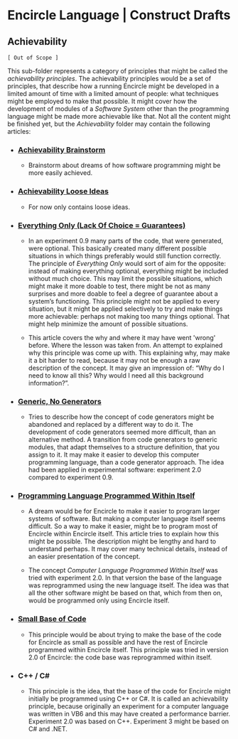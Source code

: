 ﻿Encircle Language | Construct Drafts
====================================

Achievability
-------------

`[ Out of Scope ]`

This sub-folder represents a category of principles that might be called the *achievability principles*. The achievability principles would be a set of principles, that describe how a running Encircle might be developed in a limited amount of time with a limited amount of people: what techniques might be employed to make that possible. It might cover how the development of modules of a *Software System* other than the programming language might be made more achievable like that. Not all the content might be finished yet, but the *Achievability* folder may contain the following articles:

- ### [Achievability Brainstorm](achievability-brainstorm.md)

    - Brainstorm about dreams of how software programming might be more easily achieved.

- ### [Achievability Loose Ideas](achievability-loose-ideas.md)

    - For now only contains loose ideas.

- ### [Everything Only (Lack Of Choice = Guarantees)](everything-only-or-lack-of-choice-is-guarantees.md)

    - In an experiment 0.9 many parts of the code, that were generated, were optional. This basically created many different possible situations in which things preferably would still function correctly. The principle of *Everything Only* would sort of aim for the opposite: instead of making everything optional, everything might be included without much choice. This may limit the possible situations, which might make it more doable to test, there might be not as many surprises and more doable to feel a degree of guarantee about a system’s functioning. This principle might not be applied to every situation, but it might be applied selectively to try and make things more achievable: perhaps not making too many things optional. That might help minimize the amount of possible situations.

    - This article covers the why and where it may have went 'wrong' before. Where the lesson was taken from. An attempt to explained why this principle was come up with. This explaining why, may make it a bit harder to read, because it may not be enough a raw description of the concept. It may give an impression of: “Why do I need to know all this? Why would I need all this background information?”.

- ### [Generic, No Generators](generic-no-generators.md)

    - Tries to describe how the concept of code generators might be abandoned and replaced by a different way to do it. The development of code generators seemed more difficult, than an alternative method. A transition from code generators to generic modules, that adapt themselves to a structure definition, that you assign to it. It may make it easier to develop this computer programming language, than a code generator approach. The idea had been applied in experimental software: experiment 2.0 compared to experiment 0.9.

- ### [Programming Language Programmed Within Itself](programming-language-programmed-within-itself.md)

    - A dream would be for Encircle to make it easier to program larger systems of software. But making a computer language itself seems difficult. So a way to make it easier, might be to program most of Encircle within Encircle itself. This article tries to explain how this might be possible. The description might be lengthy and hard to understand perhaps. It may cover many technical details, instead of an easier presentation of the concept.

    - The concept *Computer Language Programmed Within Itself* was tried with experiment 2.0. In that version the base of the language was reprogrammed using the new language itself. The idea was that all the other software might be based on that, which from then on, would be programmed only using Encircle itself.

- ### [Small Base of Code](small-base-of-code.md)

    - This principle would be about trying to make the base of the code for Encircle as small as possible and have the rest of Encircle programmed within Encircle itself. This principle was tried in version 2.0 of Encircle: the code base was reprogrammed within itself.

- ### C++ / C\#

    - This principle is the idea, that the base of the code for Encircle might initially be programmed using C++ or C#. It is called an achievability principle, because originally an experiment for a computer language was written in VB6 and this may have created a performance barrier. Experiment 2.0 was based on C++. Experiment 3 might be based on C# and .NET.